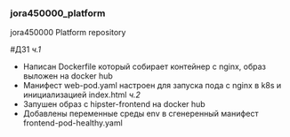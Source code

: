 ### jora450000_platform
jora450000 Platform repository

#ДЗ1
*ч.1*
- Написан Dockerfile который собирает контейнер с nginx, образ выложен на docker hub
- Манифест web-pod.yaml настроен для запуска пода с nginx в k8s и инициализацией index.html
*ч.2*
- Запушен образ с hipster-frontend на docker hub
- Добавлены переменные среды env в сгенеренный манифест frontend-pod-healthy.yaml
